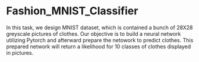 # Fashion_MNIST_Classifier
In this task, we design MNIST dataset, which is contained a bunch of 28X28 greyscale pictures of clothes. Our objective is to build a neural network utilizing Pytorch and afterward prepare the netowork to predict  clothes. This prepared network will return a likelihood for 10 classes of clothes displayed in pictures.
